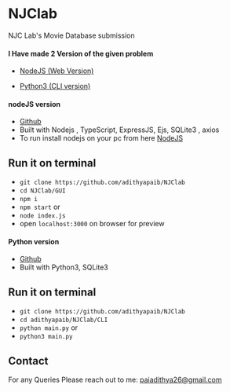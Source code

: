 # NJClab

NJC Lab's Movie Database submission

  
  

#### I Have made 2 Version of the given problem

- [NodeJS (Web Version)](https://github.com/adithyapaib/NJClab/tree/main/GUI)

- [Python3 (CLI version)](https://github.com/adithyapaib/NJClab/tree/main/CLI)

  

#### nodeJS version

  

- [Github](https://github.com/adithyapaib/NJClab/tree/main/GUI)
- Built with Nodejs , TypeScript, ExpressJS, Ejs, SQLite3 , axios
- To run install nodejs on your pc from here [NodeJS](https://nodejs.org/en/download/)
 ## Run it on terminal
- `git clone https://github.com/adithyapaib/NJClab`
- `cd NJClab/GUI`
- `npm i`
- `npm start`
or
- `node index.js` 
- open `localhost:3000` on browser for preview

#### Python version

- [Github](https://github.com/adithyapaib/NJClab/tree/main/CLI)
- Built with Python3, SQLite3
## Run it on terminal
- `git clone https://github.com/adithyapaib/NJClab`
- `cd adithyapaib/NJClab/CLI`
- `python main.py`
or
- `python3 main.py`

## Contact
For any Queries Please reach out to me: [paiadithya26@gmail.com
](mailto:paiadithya26@gmail.com)
